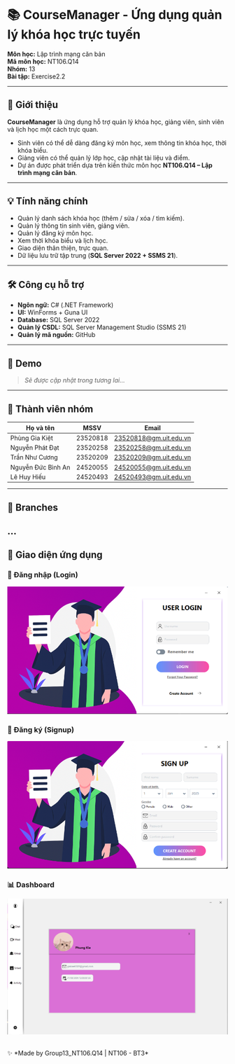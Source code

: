 # 📚 CourseManager - Ứng dụng quản lý khóa học trực tuyến  
  


**Môn học:** Lập trình mạng căn bản <br>
**Mã môn học:** NT106.Q14 <br>
**Nhóm:** 13 <br>
**Bài tập:** Exercise2.2

---

## 📝 Giới thiệu
**CourseManager** là ứng dụng hỗ trợ quản lý khóa học, giảng viên, sinh viên và lịch học một cách trực quan.  

- Sinh viên có thể dễ dàng đăng ký môn học, xem thông tin khóa học, thời khóa biểu.  
- Giảng viên có thể quản lý lớp học, cập nhật tài liệu và điểm.  
- Dự án được phát triển dựa trên kiến thức môn học **NT106.Q14 – Lập trình mạng căn bản**.  

---

## 💡 Tính năng chính
- Quản lý danh sách khóa học (thêm / sửa / xóa / tìm kiếm).  
- Quản lý thông tin sinh viên, giảng viên.  
- Quản lý đăng ký môn học.  
- Xem thời khóa biểu và lịch học.  
- Giao diện thân thiện, trực quan.  
- Dữ liệu lưu trữ tập trung (**SQL Server 2022 + SSMS 21**).  

---

## 🛠️ Công cụ hỗ trợ
- **Ngôn ngữ:** C# (.NET Framework)  
- **UI:** WinForms + Guna UI  
- **Database:** SQL Server 2022  
- **Quản lý CSDL:** SQL Server Management Studio (SSMS 21)  
- **Quản lý mã nguồn:** GitHub  

---

## 📸 Demo
> *Sẽ được cập nhật trong tương lai...*  

---

## 👥 Thành viên nhóm
| Họ và tên             | MSSV     | Email                  |
|------------------------|----------|------------------------|
| Phùng Gia Kiệt         | 23520818 | 23520818@gm.uit.edu.vn |
| Nguyễn Phát Đạt        | 23520258 | 23520258@gm.uit.edu.vn |
| Trần Như Cương         | 23520209 | 23520209@gm.uit.edu.vn |
| Nguyễn Đức Bình An     | 24520055 | 24520055@gm.uit.edu.vn |
| Lê Huy Hiếu            | 24520493 | 24520493@gm.uit.edu.vn |

---

## 🔀 Branches
...
---
## 📸 Giao diện ứng dụng

### 🔑 Đăng nhập (Login)
<p align="center">
  <img src="NT106_BT2/Resources/Login.png" alt="Login UI" width="600px"/>
</p>

### 📝 Đăng ký (Signup)
<p align="center">
  <img src="NT106_BT2/Resources/Signup.png" alt="Signup UI" width="600px"/>
</p>

### 📊 Dashboard
<p align="center">
  <img src="NT106_BT2/Resources/Dashboard.png" alt="Dashboard UI" width="600px"/>
</p>
<br>
✨ *Made by Group13_NT106.Q14 | NT106 - BT3*
